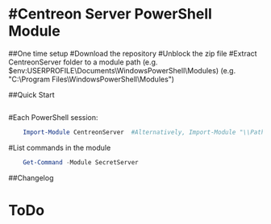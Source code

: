 #Centreon Server PowerShell Module
=============

##One time setup
    #Download the repository
    #Unblock the zip file
    #Extract CentreonServer folder to a module path 
    (e.g. $env:USERPROFILE\Documents\WindowsPowerShell\Modules\)
    (e.g. "C:\Program Files\WindowsPowerShell\Modules")

##Quick Start

```powershell

```

#Each PowerShell session:
```powershell
    Import-Module CentreonServer  #Alternatively, Import-Module "\\Path\To\CentreonServer"
```
    

#List commands in the module
```powershell
    Get-Command -Module SecretServer
```
   
##Changelog

# ToDo

